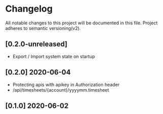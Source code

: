 # Changelog

All notable changes to this project will be documented in
this file. Project adheres to semantic versioning(v2).

## [0.2.0-unreleased]

- Export / Import system state on startup


## [0.2.0] 2020-06-04

- Protecting apis with apikey in Authorization header
- /api/timesheets/{account}/yyyymm.timesheet


## [0.1.0] 2020-06-02



